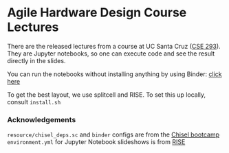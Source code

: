# Agile Hardware Design Course Lectures

There are the released lectures from a course at UC Santa Cruz ([CSE 293](https://classes.soe.ucsc.edu/cse293/Spring21/)). They are Jupyter notebooks, so one can execute code and see the result directly in the slides.

You can run the notebooks without installing anything by using Binder: [click here](https://mybinder.org/v2/gh/agile-hw/lectures/HEAD)

To get the best layout, we use splitcell and RISE. To set this up locally, consult `install.sh`


### Acknowledgements

`resource/chisel_deps.sc` and `binder` configs are from the [Chisel bootcamp](https://github.com/freechipsproject/chisel-bootcamp)
`environment.yml` for Jupyter Notebook slideshows is from [RISE](https://github.com/binder-examples/jupyter-rise)
